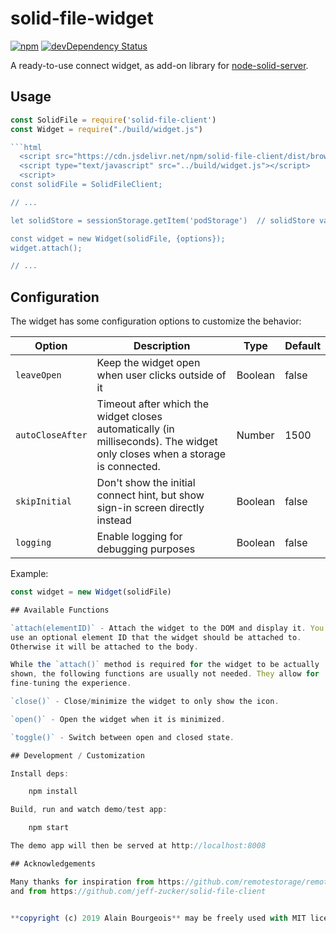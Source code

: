 # solid-file-widget

[![npm](https://img.shields.io/npm/v/remotestorage-widget.svg)](https://www.npmjs.com/package/remotestorage-widget)
[![devDependency Status](http://img.shields.io/david/dev/remotestorage/remotestorage-widget.svg?style=flat)](https://david-dm.org/remotestorage/remotestorage-widget#info=devDependencies)

A ready-to-use connect widget, as add-on library for
[node-solid-server](https://github.com/solid/node-solid-server).

## Usage

```js
const SolidFile = require('solid-file-client')
const Widget = require("./build/widget.js")

```html
  <script src="https://cdn.jsdelivr.net/npm/solid-file-client/dist/browser/solid-file-client.bundle.js"></script>
  <script type="text/javascript" src="../build/widget.js"></script>
  <script>
const solidFile = SolidFileClient;

// ...

let solidStore = sessionStorage.getItem('podStorage')  // solidStore value is : 'null' if disconnected or  'https://<podName>'

const widget = new Widget(solidFile, {options});
widget.attach();

// ...
```

## Configuration

The widget has some configuration options to customize the behavior:

| Option | Description | Type | Default |
|---|---|---|---|
| `leaveOpen` | Keep the widget open when user clicks outside of it | Boolean | false |
| `autoCloseAfter` | Timeout after which the widget closes automatically (in milliseconds). The widget only closes when a storage is connected. | Number | 1500 |
| `skipInitial` | Don't show the initial connect hint, but show sign-in screen directly instead | Boolean | false |
| `logging` | Enable logging for debugging purposes | Boolean | false |

Example:

```js
const widget = new Widget(solidFile)

## Available Functions

`attach(elementID)` - Attach the widget to the DOM and display it. You can
use an optional element ID that the widget should be attached to.
Otherwise it will be attached to the body.

While the `attach()` method is required for the widget to be actually
shown, the following functions are usually not needed. They allow for
fine-tuning the experience.

`close()` - Close/minimize the widget to only show the icon.

`open()` - Open the widget when it is minimized.

`toggle()` - Switch between open and closed state.

## Development / Customization

Install deps:

    npm install

Build, run and watch demo/test app:

    npm start

The demo app will then be served at http://localhost:8008

## Acknowledgements

Many thanks for inspiration from https://github.com/remotestorage/remotestorage-widget
and from https://github.com/jeff-zucker/solid-file-client
 

**copyright (c) 2019 Alain Bourgeois** may be freely used with MIT license
